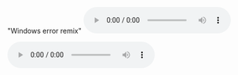 
"Windows error remix"
<audio id="player" controls>
  <source src="https://github.com/user-attachments/assets/ea6cc05e-c93c-44fd-a806-2e312fd9df42" type="audio/ogg" />
</audio>



<audio id="player" controls>
  <source src="https://github.com/BrunoBGO/BrunoBGO.github.io/blob/main/Hey!%20Come%20back%20here%2C%20YOU%20BIG%20MONKEY!!!.mp3">
</audio>
